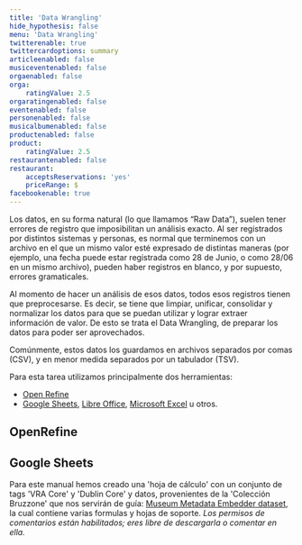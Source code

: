```yaml
---
title: 'Data Wrangling'
hide_hypothesis: false
menu: 'Data Wrangling'
twitterenable: true
twittercardoptions: summary
articleenabled: false
musiceventenabled: false
orgaenabled: false
orga:
    ratingValue: 2.5
orgaratingenabled: false
eventenabled: false
personenabled: false
musicalbumenabled: false
productenabled: false
product:
    ratingValue: 2.5
restaurantenabled: false
restaurant:
    acceptsReservations: 'yes'
    priceRange: $
facebookenable: true
---
```


Los datos, en su forma natural (lo que llamamos “Raw Data”), suelen tener errores de registro que imposibilitan un análisis exacto. Al ser registrados por distintos sistemas y personas, es normal que terminemos con un archivo en el que un mismo valor esté expresado de distintas maneras (por ejemplo, una fecha puede estar registrada como 28 de Junio, o como 28/06 en un mismo archivo), pueden haber registros en blanco, y por supuesto, errores gramaticales.

Al momento de hacer un análisis de esos datos, todos esos registros tienen que preprocesarse. Es decir, se tiene que limpiar, unificar, consolidar y normalizar los datos para que se puedan utilizar y lograr extraer información de valor. De esto se trata el Data Wrangling, de preparar los datos para poder ser aprovechados.

Comúnmente, estos datos los guardamos en archivos separados por comas (CSV), y en menor medida separados por un tabulador (TSV).

Para esta tarea utilizamos principalmente dos herramientas:
* [Open Refine](https://openrefine.org/)
* [Google Sheets](https://www.google.com/intl/es_ar/sheets/about/), [Libre Office](https://es.libreoffice.org/), [Microsoft Excel](https://www.microsoft.com/es-ww/microsoft-365/excel) u otros.

## OpenRefine

## Google Sheets
Para este manual hemos creado una 'hoja de cálculo' con un conjunto de tags 'VRA Core' y 'Dublin Core' y datos, provenientes de la 'Colección Bruzzone' que nos servirán de guía: [Museum Metadata Embedder dataset](https://docs.google.com/spreadsheets/d/1k9P2fkDYwJ8bVRJMhavEeiJyV-49ZRujuFBtLyGAjdg/), la cual contiene varias formulas y hojas de soporte.
_Los permisos de comentarios están habilitados; eres libre de descargarla o comentar en ella._





